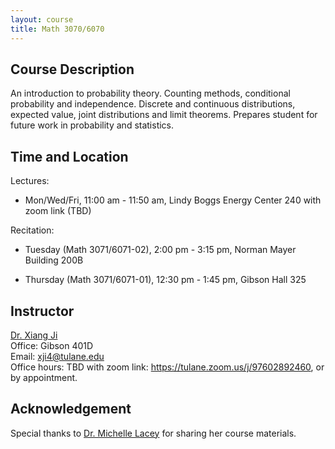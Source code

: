 ```yaml
---
layout: course
title: Math 3070/6070
---
```


## Course Description

An introduction to probability theory. Counting methods, conditional probability and independence. Discrete and continuous distributions, expected value, joint distributions and limit theorems. Prepares student for future work in probability and statistics.

## Time and Location

Lectures: 

- Mon/Wed/Fri, 11:00 am - 11:50 am, Lindy Boggs Energy Center 240 with zoom link (TBD)

Recitation:

- Tuesday (Math 3071/6071-02), 2:00 pm - 3:15 pm, Norman Mayer Building 200B

- Thursday (Math 3071/6071-01), 12:30 pm - 1:45 pm, Gibson Hall 325

## Instructor

[Dr. Xiang Ji](https://sse.tulane.edu/math/faculty/ji)\
Office: Gibson 401D\
Email: <xji4@tulane.edu>\
Office hours: TBD with zoom link: <https://tulane.zoom.us/j/97602892460>, or by appointment.


## Acknowledgement

Special thanks to [Dr. Michelle Lacey](https://sse.tulane.edu/math/faculty/lacey) for sharing her course materials.

